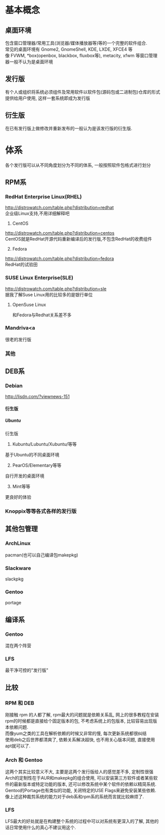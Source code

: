 <!--Meta
category:售前培训
title:系统了解
DO NOT Delete Meta Above -->

# 基本概念 #

## 桌面环境 ##

包含窗口管理器/常用工具(浏览器/媒体播放器等)等的一个完整的软件组合.<br />
常见的桌面环境有 Gnome2, GnomeShell, KDE, LXDE, XFCE4 等<br />
像 FVWM, *box(openbox, blackbox, fluxbox等), metacity, xfwm 等窗口管理器一般不认为是桌面环境

## 发行版 ##

有个人或组织将系统必须组件及常用软件以软件包(源码包或二进制包)仓库的形式提供给用户使用, 这样一套系统即成为发行版<br />

## 衍生版 ##

在已有发行版上做修改并重新发布的一般认为是该发行版的衍生版.

# 体系 #

各个发行版可以从不同角度划分为不同的体系, 一般按照软件包格式进行划分<br >

## RPM系

### RedHat Enterprise Linux(RHEL)

<http://distrowatch.com/table.php?distribution=redhat><br />
企业级Linux支持,不用详细解释吧

1.  CentOS

<http://distrowatch.com/table.php?distribution=centos><br />
CentOS就是RedHat开源代码重新编译后的发行版,不包含RedHat的收费组件

2.  Fedora

<http://distrowatch.com/table.php?distribution=fedora><br />
RedHat的试验田

### SUSE Linux Enterprise(SLE)

<http://distrowatch.com/table.php?distribution=sle><br />
据我了解Suse Linux用的比较多的是银行单位

1.  OpenSuse Linux

    和Fedora与Redhat关系差不多

### Mandriva<a

很老的发行版

### 其他

## DEB系

### Debian

<http://lisdn.com/?viewnews-151><br />


#### 衍生版 ####

##### Ubuntu #####

衍生版

1.  Kubuntu/Lubuntu/Xubuntu/等等

基于Ubuntu的不同桌面环境

2.  PearOS/Elementary等等

自行开发的桌面环境

3.  Mint等等

更良好的体验

### Knoppix等等各式各样的发行版

## 其他包管理

### ArchLinux

pacman(也可以自己编译包makepkg)

### Slackware

slackpkg

### Gentoo

portage

## 编译系

### Gentoo

混在两个阵营

### LFS

最干净可控的"发行版"

## 比较

### RPM 和 DEB

刚接触 rpm 的人都了解, rpm最大的问题就是依赖关系乱, 网上的很多教程在安装rpm的时候都是直接给个固定版本的包, 不考虑系统上的包版本, 比较容易出现版本依赖问题.<br />
而像yum之类的工具在解析依赖的时候又非常的慢, 每次更新系统都很纠结<br />
使用deb之后世界都清爽了, 依赖关系解决超快, 也不用关心版本问题, 直接使用apt就可以了.

### Arch 和 Gentoo

这两个其实比较意义不大, 主要是这两个发行版给人的感觉差不多, 定制性很强<br />
Arch的定制性在于AUR和makepkg的组合使用, 可以安装第三方软件或者某些软件的最新版本或特定功能的版本, 还可以修改系统中某个软件的依赖以精简系统.<br />
Gentoo的Portage也有类似的功能, 关闭特定的USE Flags来避免安装某些依赖.<br />
像上述这种裁剪系统的能力对于deb系和rpm系的系统而言就比较麻烦了.

### LFS

LFS最大的好处就是在构建整个系统的过程中可以对系统有更深入的了解, 其他的话日常使用什么的真心不建议用这个.
